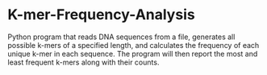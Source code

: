 # K-mer-Frequency-Analysis
Python program that reads DNA sequences from a file, generates all possible k-mers of a specified length, and calculates the frequency of each unique k-mer in each sequence. The program will then report the most and least frequent k-mers along with their counts.
